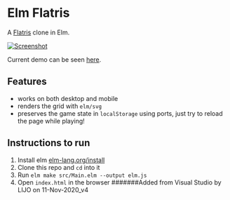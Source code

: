 # Elm Flatris
A [Flatris](https://github.com/skidding/flatris) clone in Elm.

[![Screenshot](elm-flatris.png)](https://unsoundscapes.itch.io/flatris)

Current demo can be seen [here](https://unsoundscapes.itch.io/flatris).

## Features

* works on both desktop and mobile
* renders the grid with `elm/svg`
* preserves the game state in `localStorage` using ports, just try to reload the page while playing!

## Instructions to run

1. Install elm [elm-lang.org/install](http://elm-lang.org/install)
2. Clone this repo and `cd` into it
3. Run `elm make src/Main.elm --output elm.js`
4. Open `index.html` in the browser
#######Added from Visual Studio by LIJO on 11-Nov-2020_v4